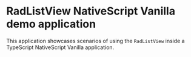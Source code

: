 # RadListView NativeScript Vanilla demo application

This application showcases scenarios of using the `RadListView` inside a TypeScript NativeScript Vanilla application.
